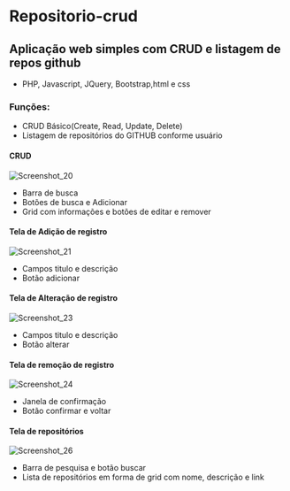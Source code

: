 # Repositorio-crud
## Aplicação web simples com CRUD e listagem de repos github
  * PHP, Javascript, JQuery, Bootstrap,html e css

### Funções:
* CRUD Básico(Create, Read, Update, Delete)
* Listagem de repositórios do GITHUB conforme usuário

#### CRUD

![Screenshot_20](https://user-images.githubusercontent.com/49923037/122951993-16503180-d354-11eb-9dee-95dffbd02220.png)

- Barra de busca
- Botões de busca e Adicionar
- Grid com informações e botões de editar e remover

#### Tela de Adição de registro
![Screenshot_21](https://user-images.githubusercontent.com/49923037/122952015-1c461280-d354-11eb-9202-22ad13596e5f.png)

- Campos titulo e descrição
- Botão adicionar

#### Tela de Alteração de registro
![Screenshot_23](https://user-images.githubusercontent.com/49923037/122952032-20723000-d354-11eb-95a6-97a805643336.png)

- Campos titulo e descrição
- Botão alterar

#### Tela de remoção de registro
![Screenshot_24](https://user-images.githubusercontent.com/49923037/122952206-413a8580-d354-11eb-9225-b7ddb365bee4.png)


- Janela de confirmação
- Botão confirmar e voltar

#### Tela de repositórios
![Screenshot_26](https://user-images.githubusercontent.com/49923037/122952218-44ce0c80-d354-11eb-9906-b1aef420c71a.png)


- Barra de pesquisa e botão buscar
- Lista de repositórios em forma de grid com nome, descrição e link
